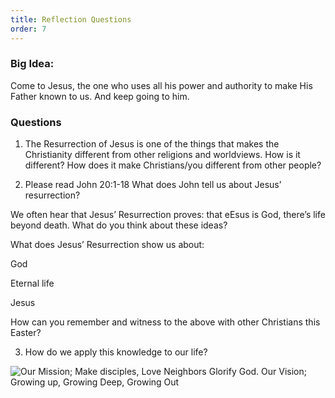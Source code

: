 ```yaml
---
title: Reflection Questions
order: 7
---
```


### Big Idea: 
Come to Jesus, the one who uses all his power and authority to make His Father known to us. And keep going to him.  

### Questions
1. The Resurrection of Jesus is one of the things that makes the Christianity different from other religions and worldviews. How is it different? How does it make Christians/you different from other people? 

2. Please read John 20:1-18 
What does John tell us about Jesus’ resurrection? 


We often hear that Jesus’ Resurrection proves: that eEsus is God, there’s life beyond death. What do you think about these ideas? 

What does Jesus’ Resurrection show us about:

God 

Eternal life 

Jesus 

How can you remember and witness to the above with other Christians this Easter? 

3. How do we apply this knowledge to our life?  




 



![Our Mission; Make disciples, Love Neighbors Glorify God. Our Vision; Growing up, Growing Deep, Growing Out](https://raw.githubusercontent.com/stgeorgeshurstville/bulletin/main/images/upload.JPG)
